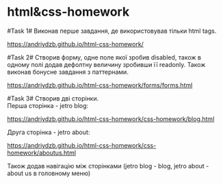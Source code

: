 # html&css-homework
#Task 1#
Виконав перше завдання, де використовував тільки html tags.

https://andriydzb.github.io/html-css-homework/

#Task 2#
Створив форму, одне поле якої зробив disabled, також в одному полі додав дефолтну величину зробивши її readonly.
Також виконав бонусне завдання з паттернами.

https://andriydzb.github.io/html-css-homework/forms/forms.html

#Task 3#
Створив дві сторінки.  
Перша сторінка - jetro blog:

https://andriydzb.github.io/html-css-homework/css-homework/blog.html

Друга сторінка - jetro about:

https://andriydzb.github.io/html-css-homework/css-homework/aboutus.html

Також додав навігацію між сторінками (jetro blog - blog, jetro about - about us в головному меню)
